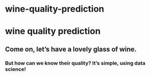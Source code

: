 # wine-quality-prediction
<h1>wine quality prediction</h1>
<h2>Come on, let’s have a lovely glass of wine.</h2>
<h3>But how can we know their quality? It’s simple, using data science!</h3>
